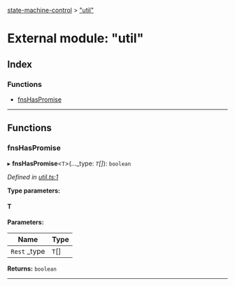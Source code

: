 [state-machine-control](../README.md) > ["util"](../modules/_util_.md)

# External module: "util"

## Index

### Functions

* [fnsHasPromise](_util_.md#fnshaspromise)

---

## Functions

<a id="fnshaspromise"></a>

###  fnsHasPromise

▸ **fnsHasPromise**<`T`>(..._type: *`T`[]*): `boolean`

*Defined in [util.ts:1](https://github.com/TianyiLi/state-machine/blob/f345f97/src/util.ts#L1)*

**Type parameters:**

#### T 
**Parameters:**

| Name | Type |
| ------ | ------ |
| `Rest` _type | `T`[] |

**Returns:** `boolean`

___

